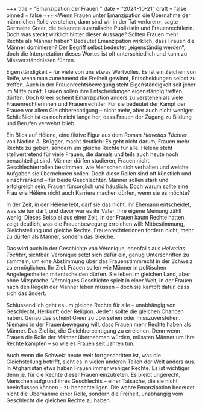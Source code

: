 +++
title = "Emanzipation der Frauen "
date = "2024-10-21"
draft = false
pinned = false
+++
«Wenn Frauen unter Emanzipation die Übernahme der männlichen Rolle verstehen, dann sind wir in der Tat verloren», sagte Germaine Greer, die bekannte australische Publizistin und Frauenrechtlerin. Doch was steckt wirklich hinter dieser Aussage? Sollten Frauen mehr Rechte als Männer haben? Bedeutet Emanzipation wirklich, dass Frauen die Männer dominieren? Der Begriff selbst bedeutet „eigenständig werden“, doch die Interpretation dieses Wortes ist oft unterschiedlich und kann zu Missverständnissen führen.

Eigenständigkeit – für viele von uns etwas Wertvolles. Es ist ein Zeichen von Reife, wenn man zunehmend die Freiheit gewinnt, Entscheidungen selbst zu treffen. Auch in der Frauenrechtsbewegung steht Eigenständigkeit seit jeher im Mittelpunkt. Frauen sollen ihre Entscheidungen eigenständig treffen dürfen. Doch Greer scheint Emanzipation anders zu verstehen als viele Frauenrechtlerinnen und Frauenrechtler. Für sie bedeutet der Kampf der Frauen vor allem Gleichberechtigung – nicht mehr, aber auch nicht weniger. Schließlich ist es noch nicht lange her, dass Frauen der Zugang zu Bildung und Berufen verwehrt blieb.

Ein Blick auf Hélène, eine fiktive Figur aus dem Roman *Helvetias Töchter* von Nadine A. Brügger, macht deutlich: Es geht nicht darum, Frauen mehr Rechte zu geben, sondern um gleiche Rechte für alle. Hélène steht stellvertretend für viele Frauen, die damals und teils auch heute noch benachteiligt sind. Männer dürfen studieren, Frauen nicht. Geschlechterrollen bestimmen, wie Menschen sich verhalten und welche Aufgaben sie übernehmen sollen. Doch diese Rollen sind oft künstlich und einschränkend – für beide Geschlechter. Männer sollen stark und erfolgreich sein, Frauen fürsorglich und häuslich. Doch warum sollte eine Frau wie Hélène nicht auch Karriere machen dürfen, wenn sie es möchte?

In der Zeit, in der Hélène lebt, darf sie das nicht. Ihr Ehemann entscheidet, was sie tun darf, und davor war es ihr Vater. Ihre eigene Meinung zählt wenig. Dieses Beispiel aus einer Zeit, in der Frauen kaum Rechte hatten, zeigt deutlich, was die Frauenbewegung erreichen will: Mitbestimmung, Gleichstellung und gleiche Rechte. Frauenrechtlerinnen fordern nicht, mehr zu dürfen als Männer, sondern das Gleiche. 

Das wird auch in der Geschichte von Véronique, ebenfalls aus *Helvetias Töchter*, sichtbar. Véronique setzt sich dafür ein, genug Unterschriften zu sammeln, um eine Abstimmung über das Frauenstimmrecht in der Schweiz zu ermöglichen. Ihr Ziel: Frauen sollen wie Männer in politischen Angelegenheiten mitentscheiden dürfen. Sie leben im gleichen Land, aber ohne Mitsprache. Véroniques Geschichte spielt in einer Welt, in der Frauen nach den Regeln der Männer leben müssen – doch sie kämpft dafür, dass sich das ändert.

Schlussendlich geht es um gleiche Rechte für alle – unabhängig von Geschlecht, Herkunft oder Religion. Jede*r sollte die gleichen Chancen haben. Genau das scheint Greer zu übersehen oder misszuverstehen. Niemand in der Frauenbewegung will, dass Frauen mehr Rechte haben als Männer. Das Ziel ist, die Gleichberechtigung zu erreichen. Denn wenn Frauen die Rolle der Männer übernehmen würden, müssten Männer um ihre Rechte kämpfen – so wie es Frauen seit Jahren tun.

Auch wenn die Schweiz heute weit fortgeschritten ist, was die Gleichstellung betrifft, sieht es in vielen anderen Teilen der Welt anders aus. In Afghanistan etwa haben Frauen immer weniger Rechte. Es ist wichtiger denn je, für die Rechte dieser Frauen einzutreten. Es bleibt ungerecht, Menschen aufgrund ihres Geschlechts – einer Tatsache, die sie nicht beeinflussen können – zu benachteiligen. Die wahre Emanzipation bedeutet nicht die Übernahme einer Rolle, sondern die Freiheit, unabhängig vom Geschlecht die gleichen Rechte zu haben.